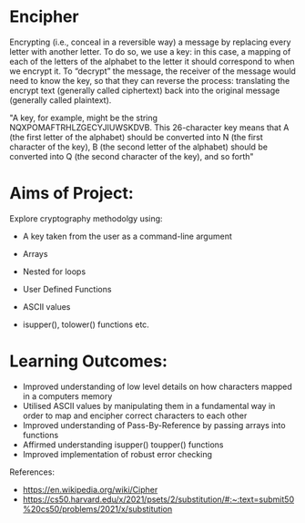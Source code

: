 # Encipher
Encrypting (i.e., conceal in a reversible way) a message by replacing every letter with another letter. To do so, we use a key: in this case, a mapping of each of the letters of the alphabet to the letter it should correspond to when we encrypt it. To “decrypt” the message, the receiver of the message would need to know the key, so that they can reverse the process: translating the encrypt text (generally called ciphertext) back into the original message (generally called plaintext).

"A key, for example, might be the string NQXPOMAFTRHLZGECYJIUWSKDVB. This 26-character key means that A (the first letter of the alphabet) should be converted into N (the first character of the key), B (the second letter of the alphabet) should be converted into Q (the second character of the key), and so forth"

# Aims of Project:
Explore cryptography methodolgy using: 

- A key taken from the user as a command-line argument

- Arrays

- Nested for loops

- User Defined Functions

- ASCII values

- isupper(), tolower() functions etc. 


# Learning Outcomes: 
- Improved understanding of low level details on how characters mapped in a computers memory
- Utilised ASCII values by manipulating them in a fundamental way in order to map and encipher correct characters to each other  
- Improved understanding of Pass-By-Reference by passing arrays into functions 
- Affirmed understanding isupper() toupper() functions
- Improved implementation of robust error checking 

References:
- https://en.wikipedia.org/wiki/Cipher
- https://cs50.harvard.edu/x/2021/psets/2/substitution/#:~:text=submit50%20cs50/problems/2021/x/substitution

